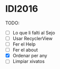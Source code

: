 # IDI2016

TODO:
  - [ ] Lo que li falti al Sejo
  - [ ] Usar RecyclerView
  - [ ] Fer el Help
  - [ ] Fer el about
  - [x] Ordenar per any
  - [ ] Limpiar xivatos
